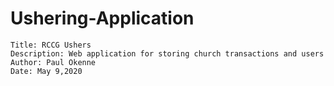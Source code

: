 # Ushering-Application
    Title: RCCG Ushers
    Description: Web application for storing church transactions and users
    Author: Paul Okenne
    Date: May 9,2020

